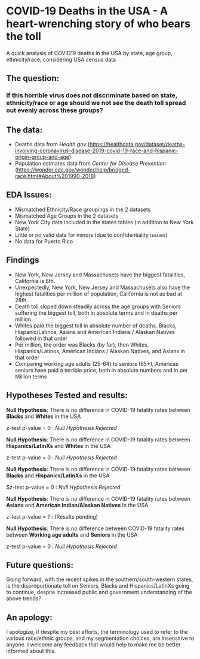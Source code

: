 # COVID-19 Deaths in the USA - A heart-wrenching story of who bears the toll
A quick analysis of COVID19 deaths in the USA by state, age group, ethnicity/race; considering USA census data 


## The question: 
  ### If this horrible virus does not discriminate based on state, ethnicity/race or age should we not see the death toll spread out evenly across these groups?

## The data: 
  - Deaths data from *Health.gov* (https://healthdata.gov/dataset/deaths-involving-coronavirus-disease-2019-covid-19-race-and-hispanic-origin-group-and-age) 
  - Population estmates data from *Center for Disease Prevention* (https://wonder.cdc.gov/wonder/help/bridged-race.html#About%201990-2018)
  
## EDA Issues:
  - Mismatched Ethnicity/Race groupings in the 2 datasets
  - Mismatched Age Groups in the 2 datasets
  - New York City data included in the states tables (in addition to New York State)
  - Little or no valid data for minors (due to confidentiality issues)
  - No data for Puerto Rico
  
## Findings
  - New York, New Jersey and Massachusets have the biggest fatalities, California is 6th.
  - Unexpectedly, New York, New Jersey and Massachusets also have the highest fatalities per million of population, California is not as bad at 28th.
  - Death toll sloped down steadily across the age groups with Seniors suffering the biggest toll, both in absolute terms and in deaths per million
  - Whites paid the biggest toll in absolute number of deaths. Blacks, Hispanic/Latinos, Asians and American Indians / Alaskan Natives followed in that order
  - Per million, the order was Blacks (by far), then Whites, Hispanics/Latinos, American Indians / Alaskan Natives, and Asians in that order
  - Comparing working age adults (25-64) to seniors (65+), Americas seniors have paid a terrible price, both in absolute numbers and in per Million terms

## Hypotheses Tested and results: 

**Null Hypothesis**: There is no difference in COVID-19 fatality rates between **Blacks** and **Whites** in the USA

z-test p-value = 0 : *Null Hypothesis Rejected*

**Null Hypothesis**: There is no difference in COVID-19 fatality rates between **Hispanics/LatinXs** and **Whites** in the USA

z-test p-value = 0 : *Null Hypothesis Rejected*

**Null Hypothesis**: There is no difference in COVID-19 fatality rates between **Blacks** and **Hispanics/LatinXs** in the USA

$z-test p-value = 0 : *Null Hypothesis Rejected*

**Null Hypothesis**: There is no difference in COVID-19 fatality rates between **Asians** and **American Indian/Alaskan Natives** in the USA

z-test p-value = ? : (Results pending)

**Null Hypothesis**: There is no difference between COVID-19 fatality rates between **Working age adults** and **Seniors** in the USA

z-test p-value = 0 : *Null Hypothesis Rejected*

## Future questions: 
Going forward, with the recent spikes in the southern/south-western states, is the disproportionate toll on Seniors, Blacks and Hispanics/LatinXs going to continue, despite increased public and government understanding of the above trends?

## An apology: 
I apologize, if despite my best efforts, the terminology used to refer to the various race/ethnic groups, and my segmentation choices, are insensitive to anyone. I welcome any feedback that would help to make me be better informed about this.
